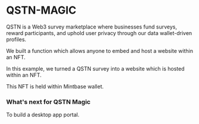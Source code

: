 # QSTN-MAGIC

QSTN is a Web3 survey marketplace where businesses fund surveys, reward participants, and uphold user privacy through our data wallet-driven profiles.

We built a function which allows anyone to embed and host a website within an NFT.

In this example, we turned a QSTN survey into a website which is hosted within an NFT.

This NFT is held within Mintbase wallet.

### What's next for QSTN Magic
To build a desktop app portal.